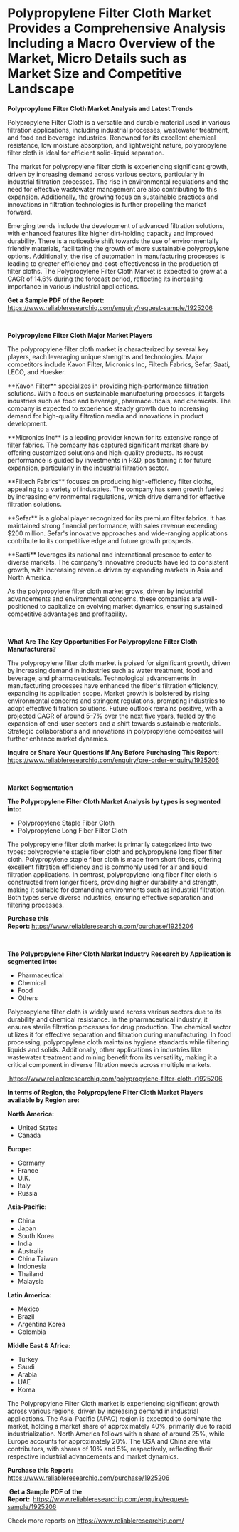 <p><h1>Polypropylene Filter Cloth Market Provides a Comprehensive Analysis Including a Macro Overview of the Market, Micro Details such as Market Size and Competitive Landscape</h1></p><p><strong>Polypropylene Filter Cloth Market Analysis and Latest Trends</strong></p>
<p><p>Polypropylene Filter Cloth is a versatile and durable material used in various filtration applications, including industrial processes, wastewater treatment, and food and beverage industries. Renowned for its excellent chemical resistance, low moisture absorption, and lightweight nature, polypropylene filter cloth is ideal for efficient solid-liquid separation. </p><p>The market for polypropylene filter cloth is experiencing significant growth, driven by increasing demand across various sectors, particularly in industrial filtration processes. The rise in environmental regulations and the need for effective wastewater management are also contributing to this expansion. Additionally, the growing focus on sustainable practices and innovations in filtration technologies is further propelling the market forward.</p><p>Emerging trends include the development of advanced filtration solutions, with enhanced features like higher dirt-holding capacity and improved durability. There is a noticeable shift towards the use of environmentally friendly materials, facilitating the growth of more sustainable polypropylene options. Additionally, the rise of automation in manufacturing processes is leading to greater efficiency and cost-effectiveness in the production of filter cloths. The Polypropylene Filter Cloth Market is expected to grow at a CAGR of 14.6% during the forecast period, reflecting its increasing importance in various industrial applications.</p></p>
<p><strong>Get a Sample PDF of the Report:&nbsp;</strong> <a href="https://www.reliableresearchiq.com/enquiry/request-sample/1925206?utm_campaign=3519&utm_medium=2&utm_source=Github&utm_content=ia&utm_term=02042025&utm_id=polypropylene-filter-cloth">https://www.reliableresearchiq.com/enquiry/request-sample/1925206</a></p>
<p>&nbsp;</p>
<p><strong>Polypropylene Filter Cloth Major Market Players</strong></p>
<p><p>The polypropylene filter cloth market is characterized by several key players, each leveraging unique strengths and technologies. Major competitors include Kavon Filter, Micronics Inc, Filtech Fabrics, Sefar, Saati, LECO, and Huesker.</p><p>**Kavon Filter** specializes in providing high-performance filtration solutions. With a focus on sustainable manufacturing processes, it targets industries such as food and beverage, pharmaceuticals, and chemicals. The company is expected to experience steady growth due to increasing demand for high-quality filtration media and innovations in product development.</p><p>**Micronics Inc** is a leading provider known for its extensive range of filter fabrics. The company has captured significant market share by offering customized solutions and high-quality products. Its robust performance is guided by investments in R&D, positioning it for future expansion, particularly in the industrial filtration sector.</p><p>**Filtech Fabrics** focuses on producing high-efficiency filter cloths, appealing to a variety of industries. The company has seen growth fueled by increasing environmental regulations, which drive demand for effective filtration solutions. </p><p>**Sefar** is a global player recognized for its premium filter fabrics. It has maintained strong financial performance, with sales revenue exceeding $200 million. Sefar's innovative approaches and wide-ranging applications contribute to its competitive edge and future growth prospects.</p><p>**Saati** leverages its national and international presence to cater to diverse markets. The company’s innovative products have led to consistent growth, with increasing revenue driven by expanding markets in Asia and North America.</p><p>As the polypropylene filter cloth market grows, driven by industrial advancements and environmental concerns, these companies are well-positioned to capitalize on evolving market dynamics, ensuring sustained competitive advantages and profitability.</p></p>
<p>&nbsp;</p>
<p><strong>What Are The Key Opportunities For Polypropylene Filter Cloth Manufacturers?</strong></p>
<p><p>The polypropylene filter cloth market is poised for significant growth, driven by increasing demand in industries such as water treatment, food and beverage, and pharmaceuticals. Technological advancements in manufacturing processes have enhanced the fiber's filtration efficiency, expanding its application scope. Market growth is bolstered by rising environmental concerns and stringent regulations, prompting industries to adopt effective filtration solutions. Future outlook remains positive, with a projected CAGR of around 5–7% over the next five years, fueled by the expansion of end-user sectors and a shift towards sustainable materials. Strategic collaborations and innovations in polypropylene composites will further enhance market dynamics.</p></p>
<p><strong>Inquire or Share Your Questions If Any Before Purchasing This Report:</strong> <a href="https://www.reliableresearchiq.com/enquiry/pre-order-enquiry/1925206?utm_campaign=3519&utm_medium=2&utm_source=Github&utm_content=ia&utm_term=02042025&utm_id=polypropylene-filter-cloth">https://www.reliableresearchiq.com/enquiry/pre-order-enquiry/1925206</a></p>
<p>&nbsp;</p>
<p><strong>Market Segmentation</strong></p>
<p><strong>The Polypropylene Filter Cloth Market Analysis by types is segmented into:</strong></p>
<p><ul><li>Polypropylene Staple Fiber Cloth</li><li>Polypropylene Long Fiber Filter Cloth</li></ul></p>
<p><p>The polypropylene filter cloth market is primarily categorized into two types: polypropylene staple fiber cloth and polypropylene long fiber filter cloth. Polypropylene staple fiber cloth is made from short fibers, offering excellent filtration efficiency and is commonly used for air and liquid filtration applications. In contrast, polypropylene long fiber filter cloth is constructed from longer fibers, providing higher durability and strength, making it suitable for demanding environments such as industrial filtration. Both types serve diverse industries, ensuring effective separation and filtering processes.</p></p>
<p><strong>Purchase this Report:&nbsp;</strong><a href="https://www.reliableresearchiq.com/purchase/1925206?utm_campaign=3519&utm_medium=2&utm_source=Github&utm_content=ia&utm_term=02042025&utm_id=polypropylene-filter-cloth">https://www.reliableresearchiq.com/purchase/1925206</a></p>
<p>&nbsp;</p>
<p><strong>The Polypropylene Filter Cloth Market Industry Research by Application is segmented into:</strong></p>
<p><ul><li>Pharmaceutical</li><li>Chemical</li><li>Food</li><li>Others</li></ul></p>
<p><p>Polypropylene filter cloth is widely used across various sectors due to its durability and chemical resistance. In the pharmaceutical industry, it ensures sterile filtration processes for drug production. The chemical sector utilizes it for effective separation and filtration during manufacturing. In food processing, polypropylene cloth maintains hygiene standards while filtering liquids and solids. Additionally, other applications in industries like wastewater treatment and mining benefit from its versatility, making it a critical component in diverse filtration needs across multiple markets.</p></p>
<p><a href="https://www.reliableresearchiq.com/polypropylene-filter-cloth-r1925206?utm_campaign=3519&utm_medium=2&utm_source=Github&utm_content=ia&utm_term=02042025&utm_id=polypropylene-filter-cloth">&nbsp;https://www.reliableresearchiq.com/polypropylene-filter-cloth-r1925206</a></p>
<p><strong>In terms of Region, the Polypropylene Filter Cloth Market Players available by Region are:</strong></p>
<p>
    <p> <strong> North America: </strong>
        <ul>
            <li>United States</li>
            <li>Canada</li>
        </ul>
        </p> 
    <p> <strong> Europe: </strong>
        <ul>
            <li>Germany</li>
            <li>France</li>
            <li>U.K.</li>
            <li>Italy</li>
            <li>Russia</li>
        </ul>
        </p> 
    <p> <strong> Asia-Pacific: </strong>
        <ul>
            <li>China</li>
            <li>Japan</li>
            <li>South Korea</li>
            <li>India</li>
            <li>Australia</li>
            <li>China Taiwan</li>
            <li>Indonesia</li>
            <li>Thailand</li>
            <li>Malaysia</li>
        </ul>
        </p> 
    <p> <strong> Latin America: </strong>
        <ul>
            <li>Mexico</li>
            <li>Brazil</li>
            <li>Argentina Korea</li>
            <li>Colombia</li>
        </ul>
        </p> 
    <p> <strong> Middle East & Africa: </strong>
        <ul>
            <li>Turkey</li>
            <li>Saudi</li>
            <li>Arabia</li>
            <li>UAE</li>
            <li>Korea</li>
        </ul>
    </p>
    </p>
<p><p>The Polypropylene Filter Cloth market is experiencing significant growth across various regions, driven by increasing demand in industrial applications. The Asia-Pacific (APAC) region is expected to dominate the market, holding a market share of approximately 40%, primarily due to rapid industrialization. North America follows with a share of around 25%, while Europe accounts for approximately 20%. The USA and China are vital contributors, with shares of 10% and 5%, respectively, reflecting their respective industrial advancements and market dynamics.</p></p>
<p><strong>Purchase this Report: </strong><a href="https://www.reliableresearchiq.com/purchase/1925206?utm_campaign=3519&utm_medium=2&utm_source=Github&utm_content=ia&utm_term=02042025&utm_id=polypropylene-filter-cloth">https://www.reliableresearchiq.com/purchase/1925206</a></p>
<p>&nbsp;<strong>Get a Sample PDF of the Report:&nbsp;&nbsp;</strong><a href="https://www.reliableresearchiq.com/enquiry/request-sample/1925206?utm_campaign=3519&utm_medium=2&utm_source=Github&utm_content=ia&utm_term=02042025&utm_id=polypropylene-filter-cloth">https://www.reliableresearchiq.com/enquiry/request-sample/1925206</a></p>
<p><strong></strong></p>
<p>Check more reports on <a href="https://www.reliableresearchiq.com/?utm_campaign=3519&utm_medium=2&utm_source=Github&utm_content=ia&utm_term=02042025&utm_id=polypropylene-filter-cloth">https://www.reliableresearchiq.com/</a></p>